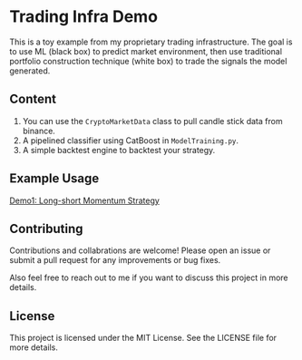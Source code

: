 # Trading Infra Demo

This is a toy example from my proprietary trading infrastructure. 
The goal is to use ML (black box) to predict market environment, then use traditional portfolio construction technique (white box) to trade the signals the model generated.

## Content

1. You can use the `CryptoMarketData` class to pull candle stick data from binance.
2. A pipelined classifier using CatBoost in `ModelTraining.py`.
3. A simple backtest engine to backtest your strategy.

## Example Usage
[Demo1: Long-short Momentum Strategy](./Examples/Demo1.ipynb)

## Contributing

Contributions and collabrations are welcome! 
Please open an issue or submit a pull request for any improvements or bug fixes.

Also feel free to reach out to me if you want to discuss this project in more details.

## License

This project is licensed under the MIT License. See the LICENSE file for more details.

